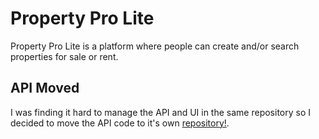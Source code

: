# Property Pro Lite
Property Pro Lite is a platform where people can create and/or search properties for sale or rent.

## API Moved
I was finding it hard to manage the API and UI in the same repository so I decided to move the API code
to it's own [repository!](https://github.com/robert-odoch/adc-challenge-2).